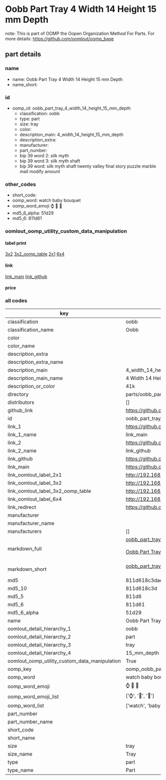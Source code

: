 # Oobb Part Tray 4 Width 14 Height 15 mm Depth  

note: This is part of OOMP the Oopen Organization Method For Parts. For more details: https://github.com/oomlout/oomp_base

##  part details
  







### name
* name: Oobb Part Tray 4 Width 14 Height 15 mm Depth
* name_short: 
### id
* oomp_id: oobb_part_tray_4_width_14_height_15_mm_depth
  * classification: oobb
  * type: part
  * size: tray
  * color: 
  * description_main: 4_width_14_height_15_mm_depth
  * description_extra: 
  * manufacturer: 
  * part_number: 
  * bip 39 word 2: silk myth
  * bip 39 word 3: silk myth shaft
  * bip 39 word: silk myth shaft twenty valley final story puzzle marble mail modify amount

### other_codes
* short_code: 
* oomp_word: watch baby bouquet
* oomp_word_emoji :watch: :baby: :bouquet:
* md5_6_alpha: 51d29
* md5_6: 811d61






### oomlout_oomp_utility_custom_data_manipulation
#### label print
[3x2](http://192.168.1.245:1112/?label=oomp%2051d29)
[3x2_oomp_table](http://192.168.1.108:1112/?label=oomp%2051d29)
[2x1](http://192.168.1.242:1112/?label=oomp%2051d29)
[6x4](http://192.168.1.55:1112/?label=oomp%2051d29)    

#### link

[link_main](https://github.com/oomlout/oomlout_oomp_version_1_messy/tree/main/parts/oobb_part_tray_4_width_14_height_15_mm_depth) [link_github](https://github.com/oomlout/oomlout_oomp_version_1_messy/tree/main/parts/oobb_part_tray_4_width_14_height_15_mm_depth)                             

#### price







### all codes 
| key | value |  
| --- | --- |  
| classification | oobb |  
| classification_name | Oobb |  
| color |  |  
| color_name |  |  
| description_extra |  |  
| description_extra_name |  |  
| description_main | 4_width_14_height_15_mm_depth |  
| description_main_name | 4 Width 14 Height 15 mm Depth |  
| description_or_color | 41k |  
| directory | parts/oobb_part_tray_4_width_14_height_15_mm_depth |  
| distributors | [] |  
| github_link | https://github.com/oomlout/oomlout_oomp_part_src/tree/main/parts/oobb_part_tray_4_width_14_height_15_mm_depth |  
| id | oobb_part_tray_4_width_14_height_15_mm_depth |  
| link_1 | https://github.com/oomlout/oomlout_oomp_version_1_messy/tree/main/parts/oobb_part_tray_4_width_14_height_15_mm_depth |  
| link_1_name | link_main |  
| link_2 | https://github.com/oomlout/oomlout_oomp_version_1_messy/tree/main/parts/oobb_part_tray_4_width_14_height_15_mm_depth |  
| link_2_name | link_github |  
| link_github | https://github.com/oomlout/oomlout_oomp_version_1_messy/tree/main/parts/oobb_part_tray_4_width_14_height_15_mm_depth |  
| link_main | https://github.com/oomlout/oomlout_oomp_version_1_messy/tree/main/parts/oobb_part_tray_4_width_14_height_15_mm_depth |  
| link_oomlout_label_2x1 | http://192.168.1.242:1112/?label=oomp%2051d29 |  
| link_oomlout_label_3x2 | http://192.168.1.245:1112/?label=oomp%2051d29 |  
| link_oomlout_label_3x2_oomp_table | http://192.168.1.108:1112/?label=oomp%2051d29 |  
| link_oomlout_label_6x4 | http://192.168.1.55:1112/?label=oomp%2051d29 |  
| link_redirect | https://github.com/oomlout/oomlout_oomp_version_1_messy/tree/main/parts/oobb_part_tray_4_width_14_height_15_mm_depth |  
| manufacturer |  |  
| manufacturer_name |  |  
| manufacturers | [] |  
| markdown_full | [oobb_part_tray_4_width_14_height_15_mm_depth](none)<br>[](none)<br>[Oobb Part Tray 4 Width 14 Height 15 Mm Depth](none)<br><br> |  
| markdown_short | [oobb_part_tray_4_width_14_height_15_mm_depth](none)<br><br> |  
| md5 | 811d618c3daefad15a787eb389e4a644 |  
| md5_10 | 811d618c3d |  
| md5_5 | 811d6 |  
| md5_6 | 811d61 |  
| md5_6_alpha | 51d29 |  
| name | Oobb Part Tray 4 Width 14 Height 15 mm Depth |  
| oomlout_detail_hierarchy_1 | oobb |  
| oomlout_detail_hierarchy_2 | part |  
| oomlout_detail_hierarchy_3 | tray |  
| oomlout_detail_hierarchy_4 | 15_mm_depth |  
| oomlout_oomp_utility_custom_data_manipulation | True |  
| oomp_key | oomp_oobb_part_tray_4_width_14_height_15_mm_depth |  
| oomp_word | watch baby bouquet |  
| oomp_word_emoji | :watch: :baby: :bouquet: |  
| oomp_word_emoji_list | [':watch:', ':baby:', ':bouquet:'] |  
| oomp_word_list | ['watch', 'baby', 'bouquet'] |  
| part_number |  |  
| part_number_name |  |  
| short_code |  |  
| short_name |  |  
| size | tray |  
| size_name | Tray |  
| type | part |  
| type_name | Part |  
